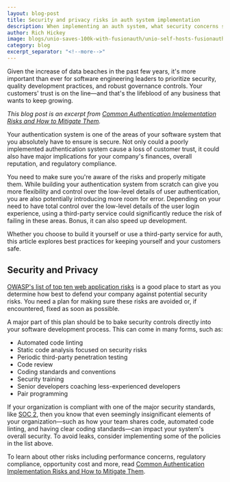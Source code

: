 ```yaml
---
layout: blog-post
title: Security and privacy risks in auth system implementation
description: When implementing an auth system, what security concerns should be on your radar?
author: Rich Hickey
image: blogs/unio-saves-100k-with-fusionauth/unio-self-hosts-fusionauth-and-saves-100k-header-image.png
category: blog
excerpt_separator: "<!--more-->"
---
```


Given the increase of data beaches in the past few years, it's more important than ever for software engineering leaders to prioritize security, quality development practices, and robust governance controls. Your customers' trust is on the line—and that's the lifeblood of any business that wants to keep growing.

<!--more-->

_This blog post is an excerpt from [Common Authentication Implementation Risks and How to Mitigate Them](/learn/expert-advice/identity-basics/common-authentication-implementation-risks/)._

Your authentication system is one of the areas of your software system that you absolutely have to ensure is secure. Not only could a poorly implemented authentication system cause a loss of customer trust, it could also have major implications for your company's finances, overall reputation, and regulatory compliance.

You need to make sure you're aware of the risks and properly mitigate them. While building your authentication system from scratch can give you more flexibility and control over the low-level details of user authentication, you are also potentially introducing more room for error. Depending on your need to have total control over the low-level details of the user login experience, using a third-party service could significantly reduce the risk of failing in these areas. Bonus, it can also speed up development.

Whether you choose to build it yourself or use a third-party service for auth, this article explores best practices for keeping yourself and your customers safe.

## Security and Privacy

[OWASP's list of top ten web application risks](https://owasp.org/www-project-top-ten) is a good place to start as you determine how best to defend your company against potential security risks. You need a plan for making sure these risks are avoided or, if encountered, fixed as soon as possible.

A major part of this plan should be to bake security controls directly into your software development process. This can come in many forms, such as:

- Automated code linting
- Static code analysis focused on security risks
- Periodic third-party penetration testing
- Code review
- Coding standards and conventions
- Security training
- Senior developers coaching less-experienced developers
- Pair programming

If your organization is compliant with one of the major security standards, like [SOC 2](https://www.imperva.com/learn/data-security/soc-2-compliance/), then you know that even seemingly insignificant elements of your organization—such as how your team shares code, automated code linting, and having clear coding standards—can impact your system's overall security. To avoid leaks, consider implementing some of the policies in the list above.

To learn about other risks including performance concerns, regulatory compliance, opportunity cost and more, read [Common Authentication Implementation Risks and How to Mitigate Them](/learn/expert-advice/identity-basics/common-authentication-implementation-risks/).
